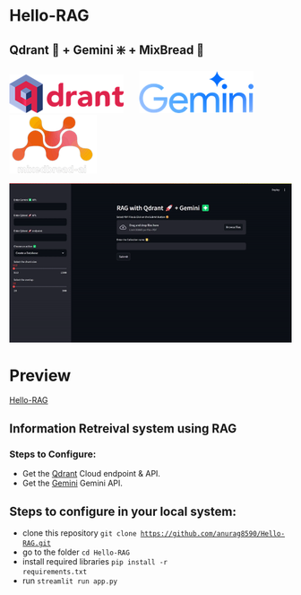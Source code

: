 # Hello-RAG
## Qdrant 🚀 + Gemini ❇️ + MixBread 🍁

![image qdrant](/preview/5.png) &nbsp;&nbsp;&nbsp;&nbsp;&nbsp; ![image gemini](/preview/4.png) &nbsp;&nbsp;&nbsp;&nbsp;&nbsp;&nbsp; ![image mixbread](/preview/3.png)

![image 2](/preview/2.gif)

# Preview

[Hello-RAG](https://huggingface.co/spaces/anurag2op/hello-rag)

## Information Retreival system using RAG

### Steps to Configure:
- Get the [Qdrant](https://qdrant.tech/) Cloud endpoint & API.
- Get the [Gemini](https://ai.google.dev/) Gemini API.

## Steps to configure in your local system:

- clone this repository <code>git clone https://github.com/anurag8590/Hello-RAG.git</code>
- go to the folder <code>cd Hello-RAG</code>
- install required libraries <code>pip install -r requirements.txt</code>
- run <code>streamlit run app.py</code>

